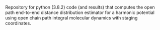 Repository for python (3.8.2) code (and results) that computes the open path end-to-end distance distribution estimator for a harmonic potential using open chain path integral molecular dynamics with staging coordinates. 
